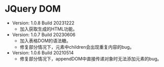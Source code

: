 # JQuery DOM
- Version: 1.0.8 Build 20231222
	- 加入获取生成的HTML功能。
- Version: 1.0.7 Build 20230606
	- 加入表格DOM的语法糖。
	- 修复部分情况下，元素中children会出现重复内容的bug。
- Version: 1.0.6 Build 20210514
	- 修复部分情况下，appendDOM中直接传递对象时无法添加元素的bug。